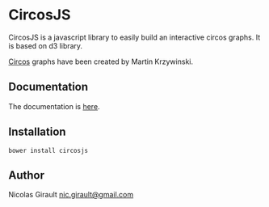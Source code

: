 CircosJS
========

CircosJS is a javascript library to easily build an interactive circos graphs.
It is based on d3 library.

[Circos](http://circos.ca) graphs have been created by Martin Krzywinski.


Documentation
-------------

The documentation is [here](http://nicgirault.gitbooks.io/circosjs/content/).

Installation
------------
```
bower install circosjs
```

Author
------
Nicolas Girault
nic.girault@gmail.com
